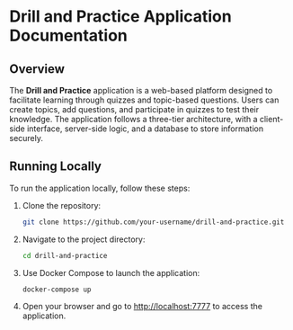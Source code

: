 # Drill and Practice Application Documentation

## Overview

The **Drill and Practice** application is a web-based platform designed to facilitate learning through quizzes and topic-based questions. Users can create topics, add questions, and participate in quizzes to test their knowledge. The application follows a three-tier architecture, with a client-side interface, server-side logic, and a database to store information securely.

## Running Locally

To run the application locally, follow these steps:

1. Clone the repository:

   ```bash
   git clone https://github.com/your-username/drill-and-practice.git
   ```

2. Navigate to the project directory:

   ```bash
   cd drill-and-practice
   ```

3. Use Docker Compose to launch the application:

   ```bash
   docker-compose up
   ```

4. Open your browser and go to [http://localhost:7777](http://localhost:7777) to access the application.
